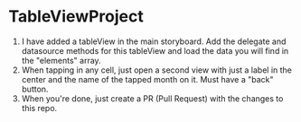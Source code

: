 # TableViewProject

1. I have added a tableView in the main storyboard. Add the delegate and datasource methods for this tableView and load the data you will find in the "elements" array.
2. When tapping in any cell, just open a second view with just a label in the center and the name of the tapped month on it. Must have a "back" button.
3. When you're done, just create a PR (Pull Request) with the changes to this repo.
